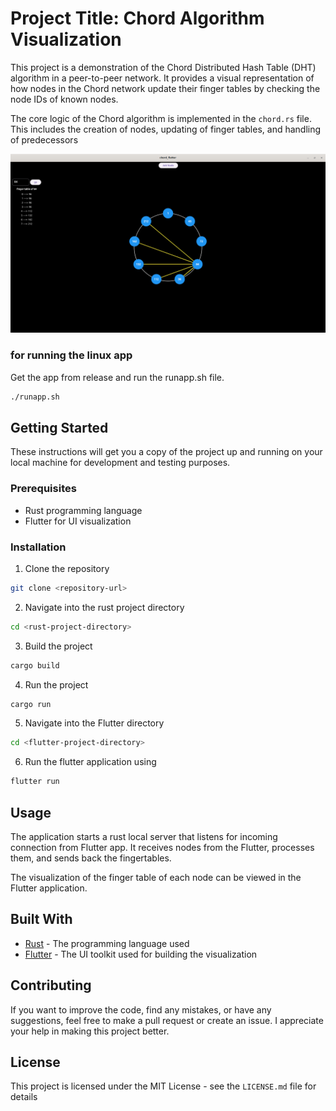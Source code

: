# Project Title: Chord Algorithm Visualization

This project is a demonstration of the Chord Distributed Hash Table (DHT) algorithm in a peer-to-peer network. It provides a visual representation of how nodes in the Chord network update their finger tables by checking the node IDs of known nodes.

The core logic of the Chord algorithm is implemented in the `chord.rs` file. This includes the creation of nodes, updating of finger tables, and handling of predecessors

!["Screenshot of the application"](app_screenshot.png)

### for running the linux app

Get the app from release and  run the runapp.sh file.
```bash
./runapp.sh
```

## Getting Started

These instructions will get you a copy of the project up and running on your local machine for development and testing purposes.

### Prerequisites

- Rust programming language
- Flutter for UI visualization



### Installation

1. Clone the repository
```bash
git clone <repository-url>
```
2. Navigate into the rust project directory
```bash
cd <rust-project-directory>
```
3. Build the project
```bash
cargo build
```
4. Run the project
```bash
cargo run
```
5. Navigate into the Flutter directory
```bash
cd <flutter-project-directory>
```
6. Run the flutter application using
```bash
flutter run
```

## Usage

The application starts a rust local server that listens for incoming connection from Flutter app. It receives nodes from the Flutter, processes them, and sends back the fingertables.

The visualization of the finger table of each node can be viewed in the Flutter application.

## Built With

- [Rust](https://www.rust-lang.org/) - The programming language used
- [Flutter](https://flutter.dev/) - The UI toolkit used for building the visualization

## Contributing

If you want to improve the code, find any mistakes, or have any suggestions, feel free to make a pull request or create an issue. I appreciate your help in making this project better.

## License

This project is licensed under the MIT License - see the `LICENSE.md` file for details
